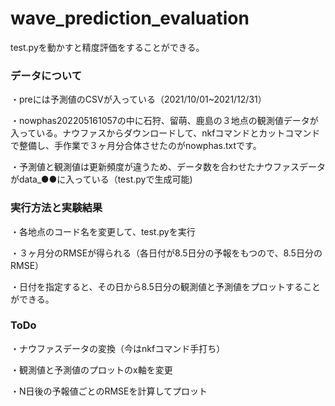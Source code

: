 # wave_prediction_evaluation

test.pyを動かすと精度評価をすることができる。

### データについて
・preには予測値のCSVが入っている（2021/10/01~2021/12/31）

・nowphas202205161057の中に石狩、留萌、鹿島の３地点の観測値データが入っている。ナウファスからダウンロードして、nkfコマンドとカットコマンドで整備し、手作業で３ヶ月分合体させたのがnowphas.txtです。

・予測値と観測値は更新頻度が違うため、データ数を合わせたナウファスデータがdata_●●に入っている（test.pyで生成可能)


### 実行方法と実験結果
・各地点のコード名を変更して、test.pyを実行

・３ヶ月分のRMSEが得られる（各日付が8.5日分の予報をもつので、8.5日分のRMSE）

・日付を指定すると、その日から8.5日分の観測値と予測値をプロットすることができる。

### ToDo
・ナウファスデータの変換（今はnkfコマンド手打ち）

・観測値と予測値のプロットのx軸を変更

・N日後の予報値ごとのRMSEを計算してプロット
